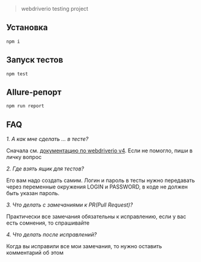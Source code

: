 > webdriverio testing project

## Установка

`npm i`

## Запуск тестов

`npm test`

## Allure-репорт

`npm run report`


## FAQ
*1. А как мне сделать ... в тесте?*

Сначала см. [документацию по webdriverio v4](http://v4.webdriver.io/guide.html). 
Если не помогло, пиши в личку вопрос

*2. Где взять ящик для тестов?*

Его вам надо создать самим. Логин и пароль в тесты нужно передавать через переменные окружения LOGIN и PASSWORD, в коде не должен быть указан пароль.

*3. Что делать с замечаниями к PR(Pull Request)?* 

Практически все замечания обязательны к исправлению, если у вас есть сомнения, то спрашивайте

*4. Что делать после исправлений?*

Когда вы исправили все мои замечания, то нужно оставить комментарий об этом
